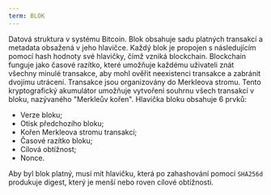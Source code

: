 ```yaml
---
term: BLOK
---
```


Datová struktura v systému Bitcoin. Blok obsahuje sadu platných transakcí a metadata obsažená v jeho hlavičce. Každý blok je propojen s následujícím pomocí hash hodnoty své hlavičky, čímž vzniká blockchain. Blockchain funguje jako časové razítko, které umožňuje každému uživateli znát všechny minulé transakce, aby mohl ověřit neexistenci transakce a zabránit dvojímu utrácení. Transakce jsou organizovány do Merkleova stromu. Tento kryptografický akumulátor umožňuje vytvoření souhrnu všech transakcí v bloku, nazývaného "Merkleův kořen". Hlavička bloku obsahuje 6 prvků:
* Verze bloku;
* Otisk předchozího bloku;
* Kořen Merkleova stromu transakcí;
* Časové razítko bloku;
* Cílová obtížnost;
* Nonce.

Aby byl blok platný, musí mít hlavičku, která po zahashování pomocí `SHA256d` produkuje digest, který je menší nebo roven cílové obtížnosti.